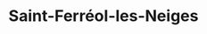 ---
title: Saint-Ferréol-les-Neiges
url: /saint-ferreol-les-neiges/
latitude: 47.123
longitude: -70.877
---